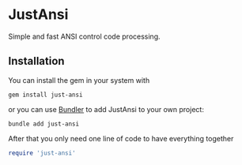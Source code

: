 # JustAnsi

<!-- TODO: ![version](https://img.shields.io/gem/v/just-ansi?label=) -->

Simple and fast ANSI control code processing.

<!-- TODO:
- Gem: [rubygems.org](https://rubygems.org/gems/just-ansi)
- Source: [github.com](https://github.com/mblumtritt/just-ansi)
- Help: [rubydoc.info](https://rubydoc.info/gems/just-ansi/JustAnsi)
-->

## Installation

You can install the gem in your system with

```shell
gem install just-ansi
```

or you can use [Bundler](http://gembundler.com/) to add JustAnsi to your own project:

```shell
bundle add just-ansi
```

After that you only need one line of code to have everything together

```ruby
require 'just-ansi'
```

